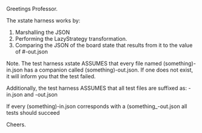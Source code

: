 Greetings Professor.

The xstate harness works by:
1. Marshalling the JSON
2. Performing the LazyStrategy transformation.
3. Comparing the JSON of the board state that results from it to the value of #-out.json

Note. The test harness xstate ASSUMES that every file named (something)-in.json has a
companion called (something)-out.json. If one does not exist, it will inform you that
the test failed.

Additionally, the test harness ASSUMES that all test files are suffixed as:
-in.json and
-out.json

If every (something)-in.json corresponds with a (something_-out.json all tests should succeed

Cheers.
